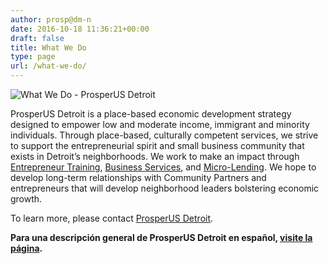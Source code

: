```yaml
---
author: prosp@dm-n
date: 2016-10-18 11:36:21+00:00
draft: false
title: What We Do
type: page
url: /what-we-do/
---
```


![What We Do - ProsperUS Detroit](http://www.prosperusdetroit.org/wp-content/uploads/2016/10/Trainers.png)


ProsperUS Detroit is a place-based economic development strategy designed to empower low and moderate income, immigrant and minority individuals. Through place-based, culturally competent services, we strive to support the entrepreneurial spirit and small business community that exists in Detroit’s neighborhoods. We work to make an impact through [Entrepreneur Training](http://www.prosperusdetroit.org/entrepreneur-training/), [Business Services](http://www.prosperusdetroit.org/business-services/), and [Micro-Lending](http://www.prosperusdetroit.org/micro-lending/). We hope to develop long-term relationships with Community Partners and entrepreneurs that will develop neighborhood leaders bolstering economic growth.

To learn more, please contact [ProsperUS Detroit](http://www.prosperusdetroit.org/contact-us/).

**Para una descripción general de ProsperUS Detroit en español, [visite la página](http://www.prosperusdetroit.org/informacion-en-espanol/).**
